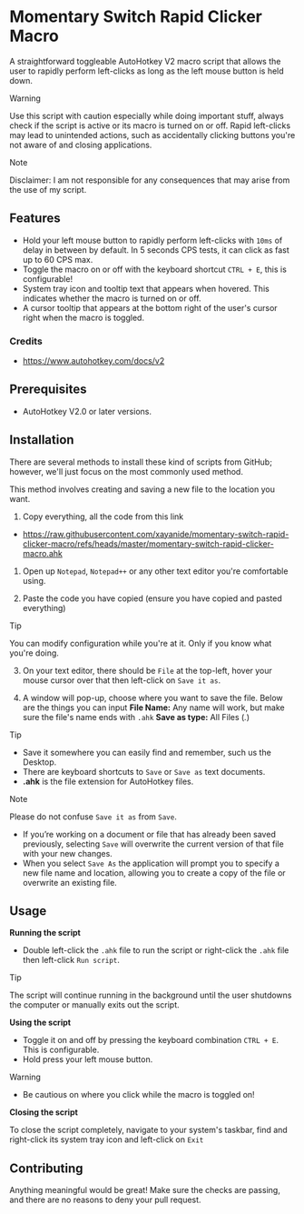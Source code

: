 # Momentary Switch Rapid Clicker Macro
A straightforward toggleable AutoHotkey V2 macro script that allows the user to rapidly perform left-clicks as long as the left mouse button is held down.
> [!WARNING]
> Use this script with caution especially while doing important stuff, always check if the script is active or its macro is turned on or off. Rapid left-clicks may lead to unintended actions, such as accidentally clicking buttons you're not aware of and closing applications.

> [!NOTE]
> Disclaimer: I am not responsible for any consequences that may arise from the use of my script.

## Features
- Hold your left mouse button to rapidly perform left-clicks with `10ms` of delay in between by default. In 5 seconds CPS tests, it can click as fast up to 60 CPS max.
- Toggle the macro on or off with the keyboard shortcut `CTRL + E`, this is configurable!
- System tray icon and tooltip text that appears when hovered. This indicates whether the macro is turned on or off.
- A cursor tooltip that appears at the bottom right of the user's cursor right when the macro is toggled.

### Credits
- https://www.autohotkey.com/docs/v2

## Prerequisites
- AutoHotkey V2.0 or later versions.

## Installation

There are several methods to install these kind of scripts from GitHub; however, we'll just focus on the most commonly used method.

This method involves creating and saving a new file to the location you want.
1. Copy everything, all the code from this link
- https://raw.githubusercontent.com/xayanide/momentary-switch-rapid-clicker-macro/refs/heads/master/momentary-switch-rapid-clicker-macro.ahk
 
1. Open up `Notepad`, `Notepad++` or any other text editor you're comfortable using.
 
2. Paste the code you have copied (ensure you have copied and pasted everything)
> [!TIP]
> You can modify configuration while you're at it. Only if you know what you're doing.
 
3. On your text editor, there should be `File` at the top-left, hover your mouse cursor over that then left-click on `Save it as`.

4. A window will pop-up, choose where you want to save the file. Below are the things you can input
**File Name:** Any name will work, but make sure the file's name ends with `.ahk`
**Save as type:** All Files (*.*)
> [!TIP]
> - Save it somewhere you can easily find and remember, such us the Desktop.
> - There are keyboard shortcuts to `Save` or `Save as` text documents.
> - **.ahk** is the file extension for AutoHotkey files.

> [!NOTE]
> Please do not confuse `Save it as` from `Save`. 
> - If you’re working on a document or file that has already been saved previously, selecting `Save` will overwrite the current version of that file with your new changes.
> - When you select `Save As` the application will prompt you to specify a new file name and location, allowing you to create a copy of the file or overwrite an existing file.
 
## Usage

**Running the script**

- Double left-click the `.ahk` file to run the script or right-click the `.ahk` file then left-click `Run script`.
> [!TIP]
> The script will continue running in the background until the user shutdowns the computer or manually exits out the script.

**Using the script**

- Toggle it on and off by pressing the keyboard combination `CTRL + E`. This is configurable.
- Hold press your left mouse button.
> [!WARNING]
> - Be cautious on where you click while the macro is toggled on!

**Closing the script**

To close the script completely, navigate to your system's taskbar, find and right-click its system tray icon and left-click on `Exit`

## Contributing
Anything meaningful would be great! Make sure the checks are passing, and there are no reasons to deny your pull request.
